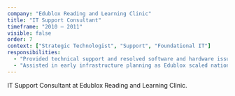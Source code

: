 ```yaml
---
company: "Edublox Reading and Learning Clinic"
title: "IT Support Consultant"
timeframe: "2010 – 2011"
visible: false
order: 7
context: ["Strategic Technologist", "Support", "Foundational IT"]
responsibilities:
  - "Provided technical support and resolved software and hardware issues across head office and franchise locations."
  - "Assisted in early infrastructure planning as Edublox scaled national operations, contributing to reliable access across sites."
---
```


IT Support Consultant at Edublox Reading and Learning Clinic.
